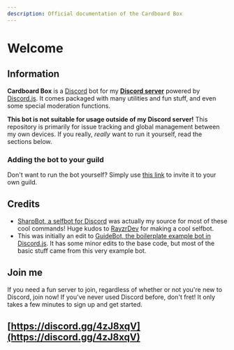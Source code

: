```yaml
---
description: Official documentation of the Cardboard Box
---
```


# Welcome

## Information

**Cardboard Box** is a [Discord](https://discordapp.com) bot for my [**Discord server**](https://discord.gg/4zJ8xqV) powered by [Discord.js](https://discord.js.org). It comes packaged with many utilities and fun stuff, and even some special moderation functions.

**This bot is not suitable for usage outside of my Discord server!** This repository is primarily for issue tracking and global management between my own devices. If you really, _really_ want to run it yourself, read the sections below.

### Adding the bot to your guild

Don't want to run the bot yourself? Simply use [this link](https://discordapp.com/oauth2/authorize/?permissions=8&scope=bot&client_id=618576806177538079) to invite it to your own guild.

## Credits

* [SharpBot, a selfbot for Discord](https://github.com/RayzrDev/SharpBot) was actually my source for most of these cool commands! Huge kudos to [RayzrDev](https://github.com/RayzrDev) for making a cool selfbot.
* This was initially an edit to [GuideBot, the boilerplate example bot in Discord.js](https://github.com/AnIdiotsGuide/guidebot). It has some minor edits to the base code, but most of the basic stuff came from this very example bot.

## Join me

If you need a fun server to join, regardless of whether or not you're new to Discord, join now! If you've never used Discord before, don't fret! It only takes a few minutes to sign up and get started.

## [https://discord.gg/4zJ8xqV](https://discord.gg/4zJ8xqV)

